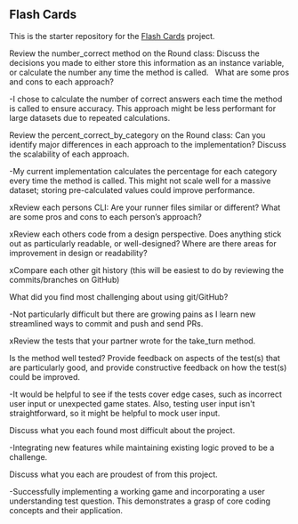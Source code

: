 ##  Flash Cards

This is the starter repository for the [Flash Cards](http://backend.turing.io/module1/projects/flashcards) project.


Review the number_correct method on the Round class:
Discuss the decisions you made to either store this information as an instance variable, or calculate the number any time the method is called.   
What are some pros and cons to each approach?   

-I chose to calculate the number of correct answers each time the method is called to ensure accuracy. This approach might be less performant for large datasets due to repeated calculations.

Review the percent_correct_by_category on the Round class:
Can you identify major differences in each approach to the implementation?
Discuss the scalability of each approach.   

-My current implementation calculates the percentage for each category every time the method is called. This might not scale well for a massive dataset; storing pre-calculated values could improve performance.

xReview each persons CLI:
Are your runner files similar or different?
What are some pros and cons to each person’s approach?

xReview each others code from a design perspective.
Does anything stick out as particularly readable, or well-designed?
Where are there areas for improvement in design or readability?   

xCompare each other git history (this will be easiest to do by reviewing the commits/branches on GitHub)

What did you find most challenging about using git/GitHub?   

-Not particularly difficult but there are growing pains as I learn new streamlined ways to commit and push and send PRs.

xReview the tests that your partner wrote for the take_turn method.

Is the method well tested?
Provide feedback on aspects of the test(s) that are particularly good, and provide constructive feedback on how the test(s) could be improved.   

-It would be helpful to see if the tests cover edge cases, such as incorrect user input or unexpected game states. Also, testing user input isn't straightforward, so it might be helpful to mock user input.

Discuss what you each found most difficult about the project.

-Integrating new features while maintaining existing logic proved to be a challenge.

Discuss what you each are proudest of from this project.

-Successfully implementing a working game and incorporating a user understanding test question. This demonstrates a grasp of core coding concepts and their application.